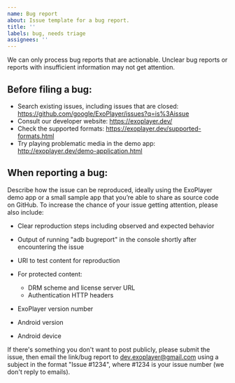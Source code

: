 ```yaml
---
name: Bug report
about: Issue template for a bug report.
title: ''
labels: bug, needs triage
assignees: ''
---
```


We can only process bug reports that are actionable. Unclear bug reports or
reports with insufficient information may not get attention.

Before filing a bug:
-------------------------

- Search existing issues, including issues that are closed:
  https://github.com/google/ExoPlayer/issues?q=is%3Aissue
- Consult our developer website: https://exoplayer.dev/
- Check the supported formats: https://exoplayer.dev/supported-formats.html
- Try playing problematic media in the demo app:
  http://exoplayer.dev/demo-application.html

When reporting a bug:
-------------------------

Describe how the issue can be reproduced, ideally using the ExoPlayer demo app
or a small sample app that you’re able to share as source code on GitHub. To
increase the chance of your issue getting attention, please also include:

- Clear reproduction steps including observed and expected behavior
- Output of running "adb bugreport" in the console shortly after encountering
  the issue
- URI to test content for reproduction
- For protected content:
  - DRM scheme and license server URL
  - Authentication HTTP headers

- ExoPlayer version number
- Android version
- Android device

If there's something you don't want to post publicly, please submit the issue,
then email the link/bug report to dev.exoplayer@gmail.com using a subject in the
format "Issue #1234", where #1234 is your issue number (we don't reply to
emails).
